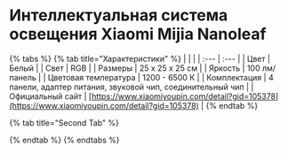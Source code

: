 # Интеллектуальная система освещения Xiaomi Mijia Nanoleaf

{% tabs %}
{% tab title="Характеристики" %}
|  |  |
| :--- | :--- |
| Цвет | Белый |
| Свет | RGB |
| Размеры | 25 х 25 х 25 см |
| Яркость | 100 лм/панель |
| Цветовая температура | 1200 - 6500 К |
| Комплектация | 4 панели, адаптер питания, звуковой чип, соединительный чип |
| Официальный сайт | [https://www.xiaomiyoupin.com/detail?gid=105378](https://www.xiaomiyoupin.com/detail?gid=105378) |
{% endtab %}

{% tab title="Second Tab" %}

{% endtab %}
{% endtabs %}



